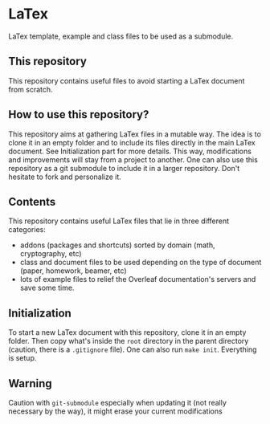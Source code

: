 # LaTex 

LaTex template, example and class files to be used as a submodule.

## This repository
This repository contains useful files to avoid starting a LaTex document from
scratch.


## How to use this repository?
This repository aims at gathering LaTex files in a mutable way.
The idea is to clone it in an empty folder and to include its files directly in
the main LaTex document. 
See Initialization part for more details.
This way, modifications and improvements will stay from a project to another.
One can also use this repository as a git submodule to include it in a larger
repository.
Don't hesitate to fork and personalize it.

## Contents
This repository contains useful LaTex files that lie in three different
categories:
- addons (packages and shortcuts) sorted by domain (math, cryptography, etc)
- class and document files to be used depending on the type of document (paper,
  homework, beamer, etc)
- lots of example files to relief the Overleaf documentation's servers and save
  some time.

## Initialization
To start a new LaTex document with this repository, clone it in an empty folder.
Then copy what's inside the `root` directory in the parent directory (caution,
there is a `.gitignore` file).
One can also run `make init`.
Everything is setup.

## Warning
Caution with `git-submodule` especially when updating it (not really necessary
by the way), it might erase your current modifications
